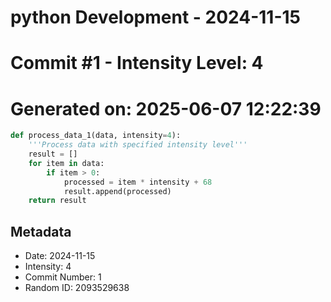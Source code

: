﻿# python Development - 2024-11-15
# Commit #1 - Intensity Level: 4
# Generated on: 2025-06-07 12:22:39
```python
def process_data_1(data, intensity=4):
    '''Process data with specified intensity level'''
    result = []
    for item in data:
        if item > 0:
            processed = item * intensity + 68
            result.append(processed)
    return result
```
## Metadata
- Date: 2024-11-15
- Intensity: 4
- Commit Number: 1
- Random ID: 2093529638
